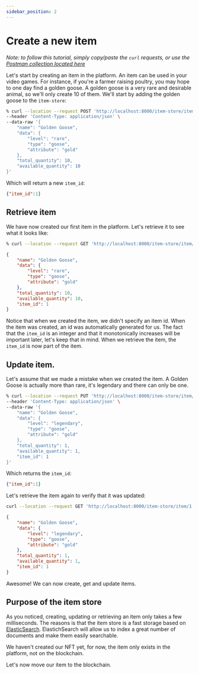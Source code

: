 ```yaml
---
sidebar_position: 2
---
```


# Create a new item

_Note: to follow this tutorial, simply copy/paste the `curl` requests, or use the [Postman collection located here](https://github.com/jwa-lab/item-store/blob/main/postman_collection/JWA%20Platform%20-%20Item%20Store.postman_collection.json)_

Let's start by creating an item in the platform. An item can be used in your video games. For instance,
if you're a farmer raising poultry, you may hope to one day find a golden goose. A golden goose is a very rare and desirable animal,
so we'll only create 10 of them. We'll start by adding the golden goose to the `item-store`:

```bash
% curl --location --request POST 'http://localhost:8000/item-store/item' \
--header 'Content-Type: application/json' \
--data-raw '{
    "name": "Golden Goose",
    "data": {
        "level": "rare",
        "type": "goose",
        "attribute": "gold"
    },
    "total_quantity": 10,
    "available_quantity": 10
}'
```

Which will return a new `item_id`:

```json
{"item_id":1}
```

## Retrieve item

We have now created our first item in the platform. Let's retrieve it to see what it looks like:

```bash
% curl --location --request GET 'http://localhost:8000/item-store/item/1'
```

```json
{
    "name": "Golden Goose",
    "data": {
        "level": "rare",
        "type": "goose",
        "attribute": "gold"
    },
    "total_quantity": 10,
    "available_quantity": 10,
    "item_id": 1
}
```

Notice that when we created the item, we didn't specify an item id.
When the item was created, an id was automatically generated for us.
The fact that the `item_id` is an integer and that it monotonically increases will be important later, let's keep that in mind.
When we retrieve the item, the `item_id` is now part of the item.

## Update item.

Let's assume that we made a mistake when we created the item. A Golden Goose is actually more than rare, it's legendary and there can only be one.

```bash
% curl --location --request PUT 'http://localhost:8000/item-store/item/1' \
--header 'Content-Type: application/json' \
--data-raw '{
    "name": "Golden Goose",
    "data": {
        "level": "legendary",
        "type": "goose",
        "attribute": "gold"
    },
    "total_quantity": 1,
    "available_quantity": 1,
    "item_id": 1
}'
```

Which returns the `item_id`:

```json
{"item_id":1}
```

Let's retrieve the item again to verify that it was updated:

```bash
curl --location --request GET 'http://localhost:8000/item-store/item/1'
```

```json
{
    "name": "Golden Goose",
    "data": {
        "level": "legendary",
        "type": "goose",
        "attribute": "gold"
    },
    "total_quantity": 1,
    "available_quantity": 1,
    "item_id": 1
}
```

Awesome! We can now create, get and update items.

## Purpose of the item store

As you noticed, creating, updating or retrieving an item only takes a few milliseconds.
The reasons is that the item store is a fast storage based on [ElasticSearch](https://www.elastic.co/). ElastichSearch will allow us
to index a great number of documents and make them easily searchable.

We haven't created our NFT yet, for now, the item only exists in the platform, not on the blockchain.

Let's now move our item to the blockchain.

